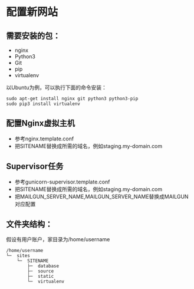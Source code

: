 
配置新网站
=========

## 需要安装的包：

* nginx
* Python3
* Git
* pip
* virtualenv

以Ubuntu为例，可以执行下面的命令安装：

	sudo apt-get install nginx git python3 python3-pip
	sudo pip3 install virtualenv

## 配置Nginx虚拟主机

* 参考nginx.template.conf
* 把SITENAME替换成所需的域名，例如staging.my-domain.com

## Supervisor任务

* 参考gunicorn-supervisor.template.conf
* 把SITENAME替换成所需的域名，例如staging.my-domain.com
* 把MAILGUN_SERVER_NAME,MAILGUN_SERVER_NAME替换成MAILGUN对应配置

## 文件夹结构：

假设有用户账户，家目录为/home/username

	/home/username
	└─	sites
		└─	SITENAME
			├─	database
			├─	source
			├─	static
			└─	virtualenv
